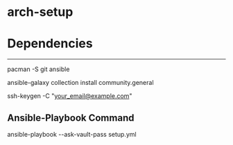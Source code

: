 # arch-setup

# Dependencies
--------------- 

pacman -S git ansible

ansible-galaxy collection install community.general

ssh-keygen -C "your_email@example.com"

Ansible-Playbook Command
--------------------------

ansible-playbook --ask-vault-pass setup.yml
